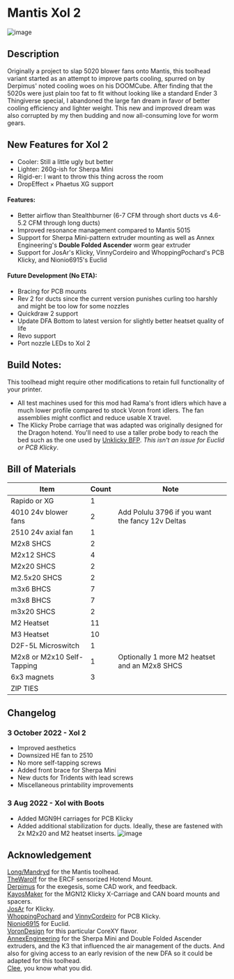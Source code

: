 # Mantis Xol 2
![image](https://cdn.discordapp.com/attachments/929168771216723968/1020895467674026024/unknown.png)

## Description
Originally a project to slap 5020 blower fans onto Mantis, this toolhead variant started as an attempt to improve parts cooling, spurred on by Derpimus' noted cooling woes on his DOOMCube. After finding that the 5020s were just plain too fat to fit without looking like a standard Ender 3 Thingiverse special, I abandoned the large fan dream in favor of better cooling efficiency and lighter weight. This new and improved dream was also corrupted by my then budding and now all-consuming love for worm gears.

## New Features for Xol 2
 - Cooler: Still a little ugly but better
 - Lighter: 260g-ish for Sherpa Mini
 - Rigid-er: I want to throw this thing across the room
 - DropEffect × Phaetus XG support 

#### Features:
 - Better airflow than Stealthburner (6-7 CFM through short ducts vs 4.6-5.2 CFM through long ducts)
 - Improved resonance management compared to Mantis 5015
 - Support for Sherpa Mini-pattern extruder mounting as well as Annex Engineering's **Double Folded Ascender** worm gear extruder
 - Support for JosAr's Klicky, VinnyCordeiro and WhoppingPochard's PCB Klicky, and Nionio6915's Euclid
 
#### Future Development (No ETA):
 - Bracing for PCB mounts
 - Rev 2 for ducts since the current version punishes curling too harshly and might be too low for some nozzles
 - Quickdraw 2 support
 - Update DFA Bottom to latest version for slightly better heatset quality of life
 - Revo support
 - Port nozzle LEDs to Xol 2

## Build Notes:
This toolhead might require other modifications to retain full functionality of your printer. 
 - All test machines used for this mod had Rama's front idlers which have a much lower profile compared to stock Voron front idlers. The fan assemblies might conflict and reduce usable X travel.
 - The Klicky Probe carriage that was adapted was originally designed for the Dragon hotend. You'll need to use a taller probe body to reach the bed such as the one used by [Unklicky BFP](https://github.com/majarspeed/Unklicky). *This isn't an issue for Euclid or PCB Klicky*.
## Bill of Materials 
|Item|Count|Note|
|----|-|--|
|Rapido or XG|1|
|4010 24v blower fans|2|Add Polulu 3796 if you want the fancy 12v Deltas|
|2510 24v axial fan|1|
|M2x8 SHCS|2|
|M2x12 SHCS|4|
|M2x20 SHCS|2|
|M2.5x20 SHCS|2|
|m3x6 BHCS|7|
|m3x8 BHCS|7|
|m3x20 SHCS|2|
|M2 Heatset|11|
|M3 Heatset|10|
|D2F-5L Microswitch|1|
|M2x8 or M2x10 Self-Tapping|1|Optionally 1 more M2 heatset and an M2x8 SHCS|
|6x3 magnets|3|
|ZIP TIES||
## Changelog
### 3 October 2022 - Xol 2
- Improved aesthetics
- Downsized HE fan to 2510
- No more self-tapping screws
- Added front brace for Sherpa Mini
- New ducts for Tridents with lead screws
- Miscellaneous printability improvements
### 3 Aug 2022 - Xol with Boots
- Added MGN9H carriages for PCB Klicky
- Added additional stabilization for ducts. Ideally, these are fastened with 2x M2x20 and M2 heatset inserts.
![image](https://user-images.githubusercontent.com/86749712/182743176-836717be-50c4-4e77-87a8-01fd74bdcb33.png)

## Acknowledgement
[Long/Mandryd](https://github.com/mandryd/VoronUsers/tree/master/printer_mods/Long/Mantis_Dual_5015) for the Mantis toolhead.<br/>
[TheWarolf](https://github.com/TheWarolf/Voron-Personal-Mods/tree/main/V2/Long_Mantis_Toolhead) for the ERCF sensorized Hotend Mount.<br/>
[Derpimus](https://github.com/lraithel15133) for the exegesis, some CAD work, and feedback.<br/>
[KayosMaker](https://github.com/KayosMaker) for the MGN12 Klicky X-Carriage and CAN board mounts and spacers.<br/>
[JosAr](https://github.com/jlas1/Klicky-Probe) for Klicky.<br/>
[WhoppingPochard](https://github.com/tanaes) and [VinnyCordeiro](https://github.com/VinnyCordeiro/) for PCB Klicky.<br/>
[Nionio6915](https://github.com/nionio6915/Euclid_Probe) for Euclid. <br/>
[VoronDesign](https://github.com/VoronDesign) for this particular CoreXY flavor.<br/>
[AnnexEngineering](https://github.com/Annex-Engineering) for the Sherpa Mini and Double Folded Ascender extruders, and the K3 that influenced the air management of the ducts. And also for giving access to an early revision of the new DFA so it could be adapted for this toolhead.<br/>
[Clee](https://github.com/clee), you know what you did.
